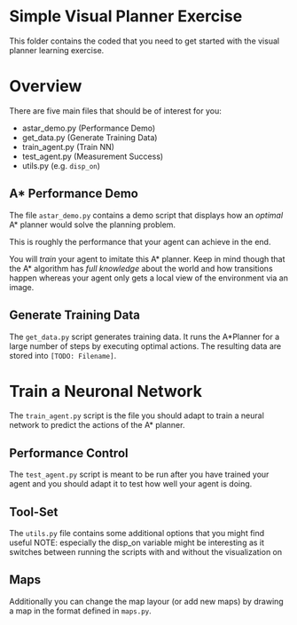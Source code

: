 # Simple Visual Planner Exercise
This folder contains the coded that you need to get started with the visual planner learning exercise.

# Overview
There are five main files that should be of interest for you:
- astar_demo.py   (Performance Demo)
- get_data.py     (Generate Training Data)
- train_agent.py  (Train NN)
- test_agent.py    (Measurement Success)
- utils.py    (e.g. `disp_on`)
## A* Performance Demo
The file ```astar_demo.py``` contains a demo script that displays how an *optimal* A* planner would solve the planning problem.

This is roughly the performance that your agent can achieve in the end. 

You will *train* your agent to imitate this A* planner. Keep in mind though that the A* algorithm has *full knowledge* about the world and how transitions happen whereas your agent only gets a local view of the environment via an image.

## Generate Training Data
The ```get_data.py``` script generates training data. It runs the A*Planner for a large number of steps by executing optimal actions. The resulting data are stored into ```[TODO: Filename]```.

# Train a Neuronal Network
The ```train_agent.py``` script is the file you should adapt to train a neural network to predict the actions of the A* planner.

## Performance Control
The ```test_agent.py``` script is meant to be run after you have trained your agent and you should adapt it to test how well your agent is doing.

## Tool-Set
The ```utils.py``` file contains some additional options that you might find useful NOTE: especially the disp_on variable might be interesting as it switches between running the scripts with and without the visualization on

## Maps
Additionally you can change the map layour (or add new maps) by drawing a map in the format defined in ```maps.py```.
